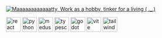 [![Maaaaaaaaaaaatty, Work as a hobby, tinker for a living ( ._.)](https://pimp-my-readme-next.vercel.app/api/wavy-banner?subtitle=Work%20as%20a%20hobby%2C%20tinker%20for%20a%20living%20%28%20._.%29&title=Maaaaaaaaaaaatty)](https://pimp-my-readme-next.vercel.app)

<p align="left">
  <!-- React -->
  <img src="https://cdn.jsdelivr.net/gh/devicons/devicon/icons/react/react-original.svg" alt="react" width="40" height="40"/>
  <!-- Python -->
  <img src="https://cdn.jsdelivr.net/gh/devicons/devicon/icons/python/python-original.svg" alt="python" width="40" height="40"/>
  <!-- MedusaJS -->
  <img src="https://file.notion.so/f/f/67b546a7-05e6-4c9e-bcba-d2785974e11f/ad92e22f-3b54-4f5d-9978-4ee73d85e6ca/symbol-light-bg.svg?table=block&id=ec4bd202-9dd9-4606-b558-074c53cbb270&spaceId=67b546a7-05e6-4c9e-bcba-d2785974e11f&expirationTimestamp=1756166400000&signature=_71jh9XCUVUS_INefOD9L1njitK_eCBUErHxl4MiUs0&downloadName=symbol-light-bg.svg" alt="medusajs" width="40" height="40"/>
  <!-- TypeScript -->
  <img src="https://cdn.jsdelivr.net/gh/devicons/devicon/icons/typescript/typescript-original.svg" alt="typescript" width="40" height="40"/>
  <!-- Godot -->
  <img src="https://cdn.jsdelivr.net/gh/devicons/devicon/icons/godot/godot-original.svg" alt="godot" width="40" height="40"/>
  <!-- Vite -->
  <img src="https://vitejs.dev/logo.svg" alt="vite" width="40" height="40"/>
  <!-- Tailwind -->
  <img src="https://tailwindcss.com/_next/static/media/tailwindcss-mark.d52e9897.svg" alt="tailwind" width="40" height="40"/>
</p>
